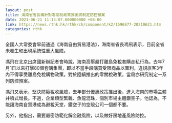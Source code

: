 ```yaml
---
layout: post
title: 海南省省長稱針對零關稅政策推出將制定防控預案
date: 2021-06-21 11:13:07.000000000 +08:00
link: https://news.rthk.hk/rthk/ch/component/k2/1596877-20210621.htm
categories: rthk
---
```


全國人大常委會早前通過《海南自由貿易港法》，海南省省長馮飛表示，目前全省未發生和出現系統性重大風險。

馮飛在北京出席國新辦記者會時說，海南高壓嚴打離島免稅套購走私行為。去年7月1日以來打擊80個套購集團，即以不當手段購買受限商品以圖利，違規旅客3年內不得享受離島免稅購物政策。對於陸續推出的零關稅政策，當局亦研究制定一系列防控預案。

馮飛又表示，堅決防範稅收風險，去年部分優惠政策推出後，進入海南的市場主體井噴式增長。不過，企業類型繁雜、魚龍混珠，個別市場主體鑽空子。他認為，不能讓海南自貿港成為避稅天堂，鑽空子的空殼公司一個都不要。

另外，他指出，需要嚴密防範化解金融風險，以及做好房地產風險防控。
